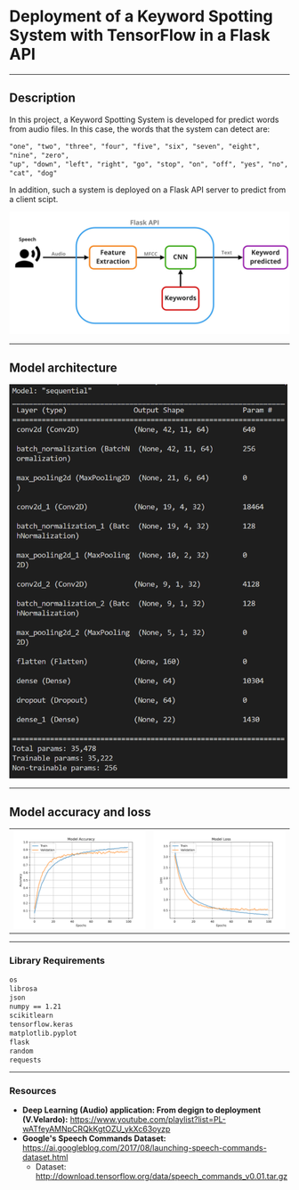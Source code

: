 # Deployment of a Keyword Spotting System with TensorFlow in a Flask API
---
## **Description**
In this project, a Keyword Spotting System is developed for predict words from audio files. In this case, the words that the system can detect are:

    "one", "two", "three", "four", "five", "six", "seven", "eight", "nine", "zero", 
    "up", "down", "left", "right", "go", "stop", "on", "off", "yes", "no", "cat", "dog"

In addition, such a system is deployed on a Flask API server to predict from a client scipt.

<img src="images/kss.png" alt="architecture" />

---
## **Model architecture**
<img src="images/model_architecture.png" alt="architecture" width = '500'/>

---
## **Model accuracy and loss**

<table>
  <tr>
    <td><img src="images/model_accuracy.png" alt="accuracy"/></td>
    <td><img src="images/model_loss.png" alt="loss"/></td>
  </tr>
 </table>



---
### **Library Requirements**
    os
    librosa
    json
    numpy == 1.21
    scikitlearn
    tensorflow.keras
    matplotlib.pyplot
    flask
    random
    requests

--- 

### **Resources**
- **Deep Learning (Audio) application: From degign to deployment (V.Velardo):** https://www.youtube.com/playlist?list=PL-wATfeyAMNpCRQkKgtOZU_ykXc63oyzp
- **Google's Speech Commands Dataset:** https://ai.googleblog.com/2017/08/launching-speech-commands-dataset.html
    - Dataset: http://download.tensorflow.org/data/speech_commands_v0.01.tar.gz
